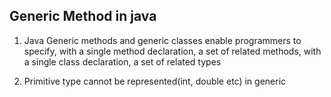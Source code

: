 ## Generic Method in java

1. Java Generic methods and generic classes enable programmers to specify, with a single method declaration, a set of related methods, with a single class declaration, a set of related types

2. Primitive type cannot be represented(int, double etc) in generic

